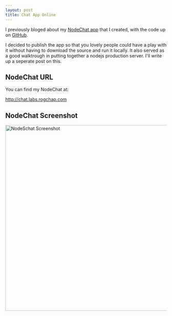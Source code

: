 ```yaml
---
layout: post
title: Chat App Online
---
```


I previously bloged about my [NodeChat app](http://rogchap.com/2011/08/10/my-nodejs-chat-app/) that I created, with the code up on [GitHub](https://github.com/rogchap/SampleProjects/tree/master/NodeChat).

I decided to publish the app so that you lovely people could have a play with it without having to download the source and run it locally. It also served as a good walktrough in putting together a nodejs production server. I'll write up a seperate post on this.

## NodeChat URL

You can find my NodeChat at:

<http://chat.labs.rogchap.com>

## NodeChat Screenshot

<img src="https://github.com/rogchap/SampleProjects/raw/master/NodeChat/Screenshot.png" alt="NodeSchat Screenshot" width="580px"/> 


